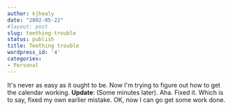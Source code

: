 ```yaml
---
author: kjhealy
date: "2002-05-22"
#layout: post
slug: teething-trouble
status: publish
title: Teething trouble
wordpress_id: '4'
categories:
- Personal
---
```


It's never as easy as it ought to be. Now I'm trying to figure out how to get the calendar working. **Update**: (Some minutes later). Aha. Fixed it. Which is to say, fixed my own earlier mistake. OK, now I can go get some work done.
